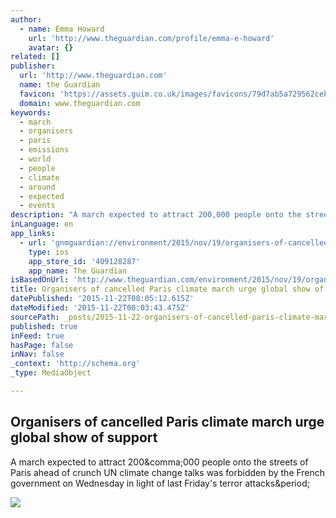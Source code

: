 ```yaml
---
author:
  - name: Emma Howard
    url: 'http://www.theguardian.com/profile/emma-e-howard'
    avatar: {}
related: []
publisher:
  url: 'http://www.theguardian.com'
  name: the Guardian
  favicon: 'https://assets.guim.co.uk/images/favicons/79d7ab5a729562cebca9c6a13c324f0e/32x32.ico'
  domain: www.theguardian.com
keywords:
  - march
  - organisers
  - paris
  - emissions
  - world
  - people
  - climate
  - around
  - expected
  - events
description: "A march expected to attract 200,000 people onto the streets of Paris ahead of crunch UN climate change talks was forbidden by the French government on Wednesday in light of last Friday's terror attacks."
inLanguage: en
app_links:
  - url: 'gnmguardian://environment/2015/nov/19/organisers-of-cancelled-paris-climate-march-urge-global-show-of-support?contenttype=Article&source=applinks'
    type: ios
    app_store_id: '409128287'
    app_name: The Guardian
isBasedOnUrl: 'http://www.theguardian.com/environment/2015/nov/19/organisers-of-cancelled-paris-climate-march-urge-global-show-of-support'
title: Organisers of cancelled Paris climate march urge global show of support
datePublished: '2015-11-22T08:05:12.615Z'
dateModified: '2015-11-22T08:03:43.475Z'
sourcePath: _posts/2015-11-22-organisers-of-cancelled-paris-climate-march-urge-global-show.md
published: true
inFeed: true
hasPage: false
inNav: false
_context: 'http://schema.org'
_type: MediaObject

---
```

<article style=""><h1>Organisers of cancelled Paris climate march urge global show of support</h1><p>A march expected to attract 200&amp;comma;000 people onto the streets of Paris ahead of crunch UN climate change talks was forbidden by the French government on Wednesday in light of last Friday's terror attacks&amp;period;</p><img src="https://i.guim.co.uk/img/media/94390faec95a2a86eee6a909bed71b89d1a19b66/0_0_3872_2324/master/3872.jpg?w=1200&amp;q=85&amp;auto=format&amp;sharp=10&amp;s=471190ce2268c2cab8c2c762b4de40b1" /></article>